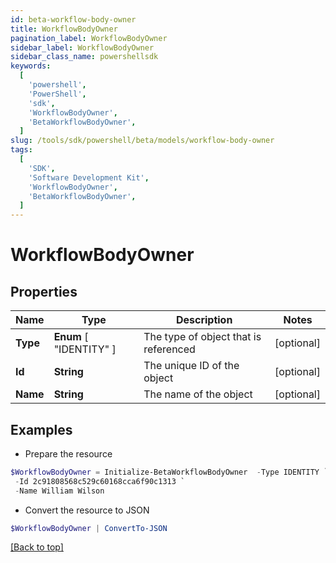 ```yaml
---
id: beta-workflow-body-owner
title: WorkflowBodyOwner
pagination_label: WorkflowBodyOwner
sidebar_label: WorkflowBodyOwner
sidebar_class_name: powershellsdk
keywords:
  [
    'powershell',
    'PowerShell',
    'sdk',
    'WorkflowBodyOwner',
    'BetaWorkflowBodyOwner',
  ]
slug: /tools/sdk/powershell/beta/models/workflow-body-owner
tags:
  [
    'SDK',
    'Software Development Kit',
    'WorkflowBodyOwner',
    'BetaWorkflowBodyOwner',
  ]
---
```


# WorkflowBodyOwner

## Properties

| Name | Type | Description | Notes |
| --- | --- | --- | --- |
| **Type** | **Enum** [ "IDENTITY" ] | The type of object that is referenced | [optional] |
| **Id** | **String** | The unique ID of the object | [optional] |
| **Name** | **String** | The name of the object | [optional] |

## Examples

- Prepare the resource

```powershell
$WorkflowBodyOwner = Initialize-BetaWorkflowBodyOwner  -Type IDENTITY `
 -Id 2c91808568c529c60168cca6f90c1313 `
 -Name William Wilson
```

- Convert the resource to JSON

```powershell
$WorkflowBodyOwner | ConvertTo-JSON
```

[[Back to top]](#)
